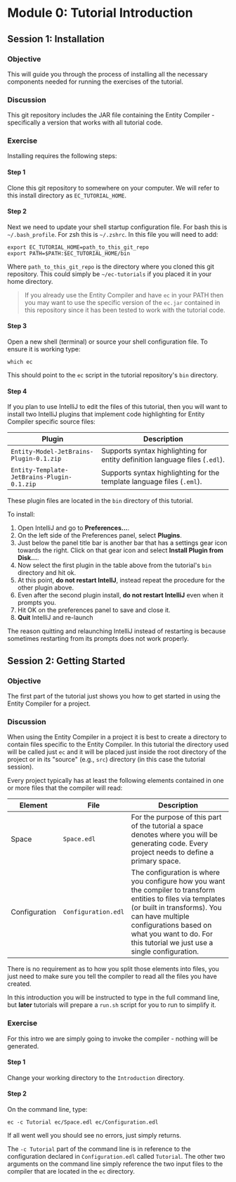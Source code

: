 # Module 0: Tutorial Introduction

## Session 1: Installation

### Objective

This will guide you through the process of installing all the necessary components needed for running the exercises of the tutorial.

### Discussion

This git repository includes the JAR file containing the Entity Compiler - specifically a version that works with all tutorial code.

### Exercise

Installing requires the following steps:

#### Step 1

Clone this git repository to somewhere on your computer. We will refer to this install directory as `EC_TUTORIAL_HOME`.

#### Step 2

Next we need to update your shell startup configuration file. For bash this is `~/.bash_profile`. For zsh this is `~/.zshrc`. In this file you will need to add:
```
export EC_TUTORIAL_HOME=path_to_this_git_repo
export PATH=$PATH:$EC_TUTORIAL_HOME/bin
```
Where `path_to_this_git_repo` is the directory where you cloned this git repository. This could simply be `~/ec-tutorials` if you placed it in your home directory.

> If you already use the Entity Compiler and have `ec` in your PATH then you may want to use the specific version of the `ec.jar` contained in this repository since it has been tested to work with the tutorial code.

#### Step 3

Open a new shell (terminal) or source your shell configuration file. To ensure it is working type:

```
which ec
```

This should point to the `ec` script in the tutorial repository's `bin` directory.


#### Step 4

If you plan to use IntelliJ to edit the files of this tutorial, then you will want to install two IntelliJ plugins that implement code highlighting for Entity Compiler specific source files:

| Plugin | Description |
| ------	| -----------	|
| `Entity-Model-JetBrains-Plugin-0.1.zip`| Supports syntax highlighting for entity definition language files (`.edl`).|
| `Entity-Template-JetBrains-Plugin-0.1.zip`| Supports syntax highlighting for the template language files (`.eml`).|

These plugin files are located in the `bin` directory of this tutorial.

To install:

1. Open IntelliJ and go to **Preferences...**.
2. On the left side of the Preferences panel, select **Plugins**.
3. Just below the panel title bar is another bar that has a settings gear icon towards the right. Click on that gear icon and select **Install Plugin from Disk...**.
4. Now select the first plugin in the table above from the tutorial's `bin` directory and hit ok.
5. At this point, **do not restart IntellJ**, instead repeat the procedure for the other plugin above.
6. Even after the second plugin install, **do not restart IntelliJ** even when it prompts you.
7. Hit OK on the preferences panel to save and close it.
8. **Quit** IntelliJ and re-launch

The reason quitting and relaunching IntelliJ instead of restarting is because sometimes restarting from its prompts does not work properly.

## Session 2: Getting Started

### Objective

The first part of the tutorial just shows you how to get started in using the Entity Compiler for a project.

### Discussion

When using the Entity Compiler in a project it is best to create a directory to contain files specific to the Entity Compiler. In this tutorial the directory used will be called just `ec` and it will be placed just inside the root directory of the project or in its "source" (e.g., `src`) directory (in this case the tutorial session). 

Every project typically has at least the following elements contained in one or more files that the compiler will read:

|Element|File|Description|
| -----	| --- | ---------	|
| Space	| `Space.edl`	| For the purpose of this part of the tutorial a space denotes where you will be generating code. Every project needs to define a primary space.	| 
| Configuration	| `Configuration.edl`	| The configuration is where you configure how you want the compiler to transform entities to files via templates (or built in transforms). You can have multiple configurations based on what you want to do. For this tutorial we just use a single configuration.	| 

There is no requirement as to how you split those elements into files, you just need to make sure you tell the compiler to read all the files you have created. 

In this introduction you will be instructed to type in the full command line, but **later** tutorials will prepare a `run.sh` script for you to run to simplify it.

### Exercise

For this intro we are simply going to invoke the compiler - nothing will be generated.

#### Step 1

Change your working directory to the `Introduction` directory.

#### Step 2

On the command line, type:
```
ec -c Tutorial ec/Space.edl ec/Configuration.edl
```

If all went well you should see no errors, just simply returns.

The `-c Tutorial` part of the command line is in reference to the configuration declared in `Configuration.edl` called `Tutorial`. The other two arguments on the command line simply reference the two input files to the compiler that are located in the `ec` directory.

